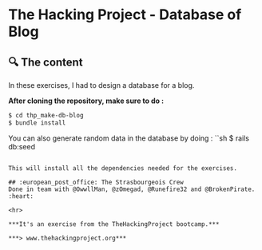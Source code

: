 # The Hacking Project - Database of Blog


## :mag: The content
In these exercises, I had to design a database for a blog.

**After cloning the repository, make sure to do :**
```sh
$ cd thp_make-db-blog
$ bundle install
```

You can also generate random data in the database by doing :
``sh
$ rails db:seed
```

This will install all the dependencies needed for the exercises.

## :european_post_office: The Strasbourgeois Crew
Done in team with @OwwllMan, @zOmegad, @Runefire32 and @BrokenPirate. :heart:

<hr>

***It's an exercise from the TheHackingProject bootcamp.***

***> www.thehackingproject.org***
